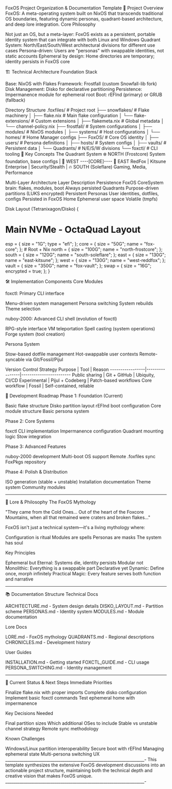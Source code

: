FoxOS Project Organization & Documentation Template
🦊 Project Overview
FoxOS: A meta-operating system built on NixOS that transcends traditional OS boundaries, featuring dynamic personas, quadrant-based architecture, and deep lore integration.
Core Philosophy

Not just an OS, but a meta-layer: FoxOS exists as a persistent, portable identity system that can integrate with both Linux and Windows
Quadrant System: North/East/South/West architectural divisions for different use cases
Persona-driven: Users are "personas" with swappable identities, not static accounts
Ephemeral by design: Home directories are temporary; identity persists in FoxOS core


🏗️ Technical Architecture
Foundation Stack

Base: NixOS with Flakes
Framework: Frostfall (custom Snowfall-lib fork)
Disk Management: Disko for declarative partitioning
Persistence: Impermanence module for ephemeral root
Boot: rEFInd (primary) or GRUB (fallback)

Directory Structure
.foxfiles/                    # Project root
├── snowflakes/              # Flake machinery
│   ├── flake.nix           # Main flake configuration
│   └── flake-extensions/    # Custom extensions
│       ├── flakemeta.nix   # Global metadata
│       └── channel-policy.nix
├── frostfall/              # System configurations
│   ├── modules/            # NixOS modules
│   ├── systems/            # Host configurations
│   └── homes/              # Home Manager configs
├── FoxOS/                  # Core OS identity
│   ├── users/              # Persona definitions
│   ├── hosts/              # System configs
│   ├── vaults/             # Persistent data
│   └── Quadrants/          # N/E/S/W divisions
└── foxctl/                 # CLI tooling
🧬 Key Concepts
The Quadrant System
❄️ NORTH (Frostcore)
         System foundation, base configs
                    |
    🦊 WEST ----[CORE]---- 🌅 EAST
    RedFox       |        Kitsune
    Enterprise   |        Security/Stealth
                 |
         🔥 SOUTH (Soleflare)
         Gaming, Media, Performance

Multi-Layer Architecture
Layer        Description                                  Persistence
FoxOS        CoreSystem brain: flakes, modules, boot      Always persisted
Quadrants    Purpose-driven partitions (LUKS encrypted)   Persistent
Personas     User identities, dotfiles, configs           Persisted in FoxOS
Home         Ephemeral user space                         Volatile (tmpfs)

Disk Layout (Tetranixagon/Disko)
{
  # Main NVMe - OctaQuad Layout
  esp = { size = "1G"; type = "efi"; };
  core = { size = "50G"; name = "fox-core"; };  # Root + Nix
  north = { size = "100G"; name = "north-frostcore"; };
  south = { size = "120G"; name = "south-soleflare"; };
  east = { size = "130G"; name = "east-kitsune"; };
  west = { size = "130G"; name = "west-reddfox"; };
  vault = { size = "350G"; name = "fox-vault"; };
  swap = { size = "16G"; encrypted = true; };
}

🛠️ Implementation Components
Core Modules

foxctl: Primary CLI interface

Menu-driven system management
Persona switching
System rebuilds
Theme selection


nuboy-2000: Advanced CLI shell (evolution of foxctl)

RPG-style interface
VM teleportation
Spell casting (system operations)
Forge system (tool creation)


Persona System

Stow-based dotfile management
Hot-swappable user contexts
Remote-syncable via Git/Fossil/Pijul

Version Control Strategy
Purpose          | Tool           | Reason
-----------------|----------------|------------------------
Public sharing   | Git + GitHub   | Ubiquity, CI/CD
Experimental     | Pijul + Codeberg | Patch-based workflows
Core workflow    | Fossil         | Self-contained, reliable

🚀 Development Roadmap
Phase 1: Foundation (Current)

 Basic flake structure
 Disko partition layout
 rEFInd boot configuration
 Core module structure
 Basic persona system

Phase 2: Core Systems

 foxctl CLI implementation
 Impermanence configuration
 Quadrant mounting logic
 Stow integration

Phase 3: Advanced Features

 nuboy-2000 development
 Multi-boot OS support
 Remote .foxfiles sync
 FoxPkgs repository

Phase 4: Polish & Distribution

 ISO generation (stable + unstable)
 Installation documentation
 Theme system
 Community modules
 ____________________________________________________________________
 🧙 Lore & Philosophy
The FoxOS Mythology

"They came from the Cold Ones... Out of the heart of the Foxcore 
Mountains, when all that remained were craters and broken flakes..."

FoxOS isn't just a technical system—it's a living mythology where:

Configuration is ritual
Modules are spells
Personas are masks
The system has soul

Key Principles

Ephemeral but Eternal: Systems die, identity persists
Modular not Monolithic: Everything is a swappable part
Declarative yet Dynamic: Define once, morph infinitely
Practical Magic: Every feature serves both function and narrative

 ____________________________________________________________________
 📚 Documentation Structure
Technical Docs

ARCHITECTURE.md - System design details
DISKO_LAYOUT.md - Partition scheme
PERSONAS.md - Identity system
MODULES.md - Module documentation

Lore Docs

LORE.md - FoxOS mythology
QUADRANTS.md - Regional descriptions
CHRONICLES.md - Development history

User Guides

INSTALLATION.md - Getting started
FOXCTL_GUIDE.md - CLI usage
PERSONA_SWITCHING.md - Identity management
 ____________________________________________________________________
 🔧 Current Status & Next Steps
Immediate Priorities

Finalize flake.nix with proper imports
Complete disko configuration
Implement basic foxctl commands
Test ephemeral home with impermanence

Key Decisions Needed

 Final partition sizes
 Which additional OSes to include
 Stable vs unstable channel strategy
 Remote sync methodology

Known Challenges

Windows/Linux partition interoperability
Secure boot with rEFInd
Managing ephemeral state
Multi-persona switching UX
 ____________________________________________________________________-
 This template synthesizes the extensive FoxOS development discussions
 into an actionable project structure, maintaining both the technical
 depth and creative vision that makes FoxOS unique.
 ____________________________________________________________________-